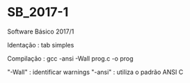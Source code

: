 # SB_2017-1
Software Básico 2017/1

Identação : tab simples

Compilação : gcc -ansi -Wall prog.c -o prog

  "-Wall" : identificar warnings
  "-ansi" : utiliza o padrão ANSI C

